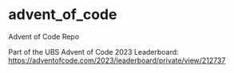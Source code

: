 # advent_of_code
Advent of Code Repo

Part of the UBS Advent of Code 2023 Leaderboard: https://adventofcode.com/2023/leaderboard/private/view/212737
